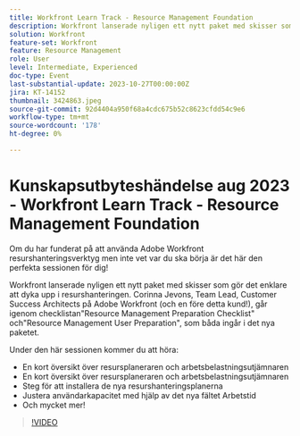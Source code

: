 ```yaml
---
title: Workfront Learn Track - Resource Management Foundation
description: Workfront lanserade nyligen ett nytt paket med skisser som gör det enklare att dyka upp i resurshanteringen.   En kort översikt över resursplaneraren och arbetsbelastningsutjämningsstegen för att installera de nya resurshanteringsplanerna
solution: Workfront
feature-set: Workfront
feature: Resource Management
role: User
level: Intermediate, Experienced
doc-type: Event
last-substantial-update: 2023-10-27T00:00:00Z
jira: KT-14152
thumbnail: 3424863.jpeg
source-git-commit: 92d4404a950f68a4cdc675b52c8623cfdd54c9e6
workflow-type: tm+mt
source-wordcount: '178'
ht-degree: 0%

---
```



# Kunskapsutbyteshändelse aug 2023 - Workfront Learn Track - Resource Management Foundation

Om du har funderat på att använda Adobe Workfront resurshanteringsverktyg men inte vet var du ska börja är det här den perfekta sessionen för dig!

Workfront lanserade nyligen ett nytt paket med skisser som gör det enklare att dyka upp i resurshanteringen. Corinna Jevons, Team Lead, Customer Success Architects på Adobe Workfront (och en före detta kund!), går igenom checklistan&quot;Resource Management Preparation Checklist&quot; och&quot;Resource Management User Preparation&quot;, som båda ingår i det nya paketet.

Under den här sessionen kommer du att höra:

* En kort översikt över resursplaneraren och arbetsbelastningsutjämnaren
* En kort översikt över resursplaneraren och arbetsbelastningsutjämnaren
* Steg för att installera de nya resurshanteringsplanerna
* Justera användarkapacitet med hjälp av det nya fältet Arbetstid
* Och mycket mer!

>[!VIDEO](https://video.tv.adobe.com/v/3424863/?learn=on)
